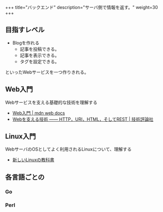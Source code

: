 +++
title="バックエンド"
description="サーバ側で情報を返す。"
weight=30
+++

## 目指すレベル

- Blogを作れる
    - 記事を投稿できる。
    - 記事を表示できる。
    - タグを設定できる。

といったWebサービスを一つ作りきれる。

## Web入門

Webサービスを支える基礎的な技術を理解する

- [Web入門 | mdn web docs](https://developer.mozilla.org/ja/docs/Learn/Getting_started_with_the_web)
- [Webを支える技術 ―― HTTP，URI，HTML，そしてREST | 技術評論社](https://gihyo.jp/book/2010/978-4-7741-4204-3)

## Linux入門

WebサーバのOSとしてよく利用されるLinuxについて、理解する

- [新しいLinuxの教科書](https://www.sbcr.jp/product/4797380941/)

## 各言語ごとの

### Go

### Perl


